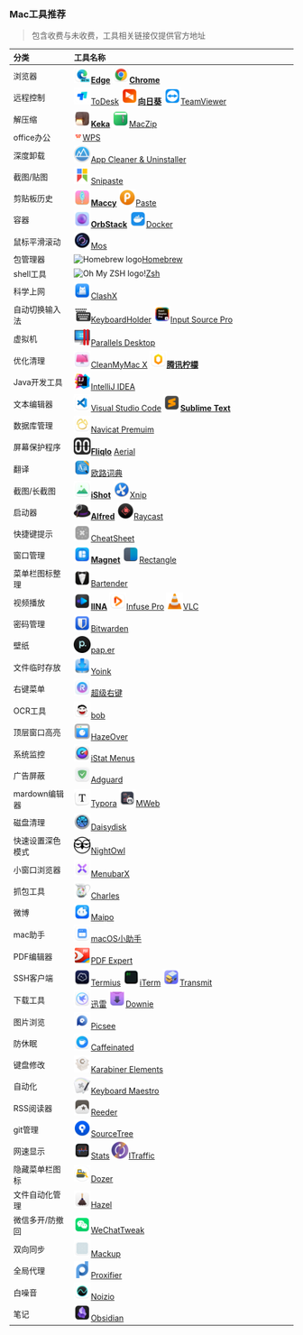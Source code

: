 ### Mac工具推荐

> 包含收费与未收费，工具相关链接仅提供官方地址

| 分类         | 工具名称                                                                                                                                                                                                                                                                                                                                                                                        |
| :--------- | :------------------------------------------------------------------------------------------------------------------------------------------------------------------------------------------------------------------------------------------------------------------------------------------------------------------------------------------------------------------------------------------ |
| 浏览器        | <img src="./Mac工具推荐.assets/Edge.png" alt="Edge" width="30em" />[**Edge**](https://www.microsoftedgeinsider.com/zh-cn/download/)    <img src="./Mac工具推荐.assets/Chrome.png" alt="Chrome" width="30em" />[**Chrome**](https://www.google.com/chrome/)                                                                                                                                          |
| 远程控制       | <img src="./Mac工具推荐.assets/ToDesk.png" alt="ToDesk" width="30em" />[ToDesk](https://www.todesk.com/)    <img src="./Mac工具推荐.assets/向日葵.png" alt="向日葵" width="30em" />[**向日葵**](https://sunlogin.oray.com/default)    <img src="./Mac工具推荐.assets/TeamViewer.png" alt="TeamViewer" width="30em" />[TeamViewer](https://www.teamviewer.cn/cn/)                                                 |
| 解压缩        | <img src="./Mac工具推荐.assets/Keka.png" alt="Keka" width="30em" />[**Keka**](https://www.keka.io/zh-cn/)    <img src="./Mac工具推荐.assets/MacZip.png" alt="MacZip" width="30em" />[MacZip](https://ezip.awehunt.com/)                                                                                                                                                                             |
| office办公   | <img src="./Mac工具推荐.assets/WPS.png" alt="WPS" width="4%" height="4%" />[WPS](https://www.wps.cn/)                                                                                                                                                                                                                                                                                           |
| 深度卸载       | <img src="./Mac工具推荐.assets/App Cleaner & Uninstaller.png" alt="App Cleaner & Uninstaller" width="30em" />[App Cleaner & Uninstaller](https://nektony.com/mac-app-cleaner)                                                                                                                                                                                                                   |
| 截图/贴图      | <img src="./Mac工具推荐.assets/Snipaste.png" alt="Snipaste" width="30em" />[Snipaste](https://zh.snipaste.com/)                                                                                                                                                                                                                                                                                 |
| 剪贴板历史      | <img src="./Mac工具推荐.assets/Maccy.jpg" alt="Maccy" width="30em" />[**Maccy**](https://github.com/p0deje/Maccy)    <img src="./Mac工具推荐.assets/Paste.png" alt="Paste" width="30em" />[Paste](https://apps.apple.com/cn/app/id967805235)                                                                                                                                                        |
| 容器         | <img src="./Mac工具推荐.assets/OrbStack.jpg" alt="OrbStack" width="30em" />[**OrbStack**](https://orbstack.dev/)    <img src="./Mac工具推荐.assets/Docker.jpg" alt="Docker" width="30em" />[Docker](https://docs.docker.com/desktop/install/mac-install/)                                                                                                                                           |
| 鼠标平滑滚动     | <img src="./Mac工具推荐.assets/Mos.png" alt="Mos" width="30em" />[Mos](https://mos.caldis.me/)                                                                                                                                                                                                                                                                                                  |
| 包管理器       | <img src="https://brew.sh/assets/img/homebrew-256x256.png" alt="Homebrew logo" width="30em" />[Homebrew](https://brew.sh/index_zh-cn)                                                                                                                                                                                                                                                       |
| shell工具    | <img src="https://ohmyz.sh/img/OMZLogo_BnW.png" alt="Oh My ZSH logo!" width="30em" />[Zsh](https://ohmyz.sh/)                                                                                                                                                                                                                                                                               |
| 科学上网       | <img src="./Mac工具推荐.assets/ClashX.jpg" alt="ClashX" width="30em" />[ClashX](https://github.com/yichengchen/clashX/releases)                                                                                                                                                                                                                                                                 |
| 自动切换输入法    | <img src="./Mac工具推荐.assets/KeyboardHolder.png" alt="KeyboardHolder" width="30em" />[KeyboardHolder](https://keyboardholder.leavesc.com/zh-cn/) <img src="./Mac工具推荐.assets/Input Source Pro.jpg" alt="Input Source Pro" width="30em" />[Input Source Pro](https://inputsource.pro/zh-CN)                                                                                                     |
| 虚拟机        | <img src="./Mac工具推荐.assets/Parallels Desktop.png" alt="Parallels Desktop" width="30em" />[Parallels Desktop](https://www.parallels.com/cn/products/desktop/pro/)                                                                                                                                                                                                                            |
| 优化清理       | <img src="./Mac工具推荐.assets/CleanMyMac X.png" alt="CleanMyMac X" width="30em" />[CleanMyMac X](https://cleanmymac.com/)    <img src="./Mac工具推荐.assets/腾讯柠檬.png" alt="腾讯柠檬" width="30em" />[**腾讯柠檬**](https://lemon.qq.com/)                                                                                                                                                                  |
| Java开发工具   | <img src="./Mac工具推荐.assets/IntelliJ IDEA.png" alt="IntelliJ IDEA" width="30em" />[IntelliJ IDEA](https://www.jetbrains.com/idea/)                                                                                                                                                                                                                                                           |
| 文本编辑器      | <img src="./Mac工具推荐.assets/Visual Studio Code.png" alt="Visual Studio Code" width="30em" />[Visual Studio Code](https://code.visualstudio.com/)    <img src="./Mac工具推荐.assets/Sublime Text.png" alt="Sublime Text" width="30em" />[**Sublime Text**](http://www.sublimetext.com/)                                                                                                           |
| 数据库管理      | <img src="./Mac工具推荐.assets/Navicat Premuim.png" alt="Navicat Premuim" width="30em" />[Navicat Premuim](https://www.navicat.com/en/products/navicat-premium)                                                                                                                                                                                                                                 |
| 屏幕保护程序     | <img src="./Mac工具推荐.assets/Fliqlo.jpg" alt="Fliqlo" width="30em" />[**Fliqlo**](https://magnet.crowdcafe.com/)    [Aerial](https://github.com/JohnCoates/Aerial)                                                                                                                                                                                                                            |
| 翻译         | <img src="./Mac工具推荐.assets/欧路词典.png" alt="欧路词典" width="30em" />[欧路词典](https://apps.apple.com/cn/app/id402380914?mt=12)                                                                                                                                                                                                                                                                      |
| 截图/长截图     | <img src="./Mac工具推荐.assets/iShot.png" alt="iShot" width="30em" />[**iShot**](https://apps.apple.com/cn/app/id1485844094)    <img src="./Mac工具推荐.assets/Xnip.png" alt="Xnip" width="30em" />[Xnip](https://apps.apple.com/cn/app/xnip/id1221250572)                                                                                                                                          |
| 启动器        | <img src="./Mac工具推荐.assets/Alfred.png" alt="Alfred" width="30em" />[**Alfred**](https://www.alfredapp.com/)    <img src="./Mac工具推荐.assets/Raycast.png" alt="Raycast" width="30em" />[Raycast](https://www.raycast.com/)                                                                                                                                                                     |
| 快捷键提示      | <img src="./Mac工具推荐.assets/CheatSheet.png" alt="CheatSheet" width="30em" />[CheatSheet](https://mediaatelier.com/)                                                                                                                                                                                                                                                                          |
| 窗口管理       | <img src="./Mac工具推荐.assets/Magnet.png" alt="Magnet" width="30em" />[**Magnet**](https://magnet.crowdcafe.com/)    <img src="./Mac工具推荐.assets/Rectangle.png" alt="Rectangle" width="30em" />[Rectangle](https://rectangleapp.com/)                                                                                                                                                           |
| 菜单栏图标整理    | <img src="./Mac工具推荐.assets/Bartender.png" alt="Bartender" width="30em" />[Bartender](https://www.macbartender.com/Bartender4/)                                                                                                                                                                                                                                                              |
| 视频播放       | <img src="./Mac工具推荐.assets/IINA.png" alt="IINA" width="30em" />[**IINA**](https://www.iina.io/?source=https://macwk.com/soft/iina)    <img src="./Mac工具推荐.assets/Infuse Pro.png" alt="Infuse Pro" width="30em" />[Infuse Pro](https://apps.apple.com/cn/app/id1136220934#?platform=mac)    <img src="./Mac工具推荐.assets/VLC.png" alt="VLC" width="30em" />[VLC](http://www.videolan.org/vlc/) |
| 密码管理       | <img src="./Mac工具推荐.assets/Bitwarden.png" alt="Bitwarden" width="30em" />[Bitwarden](https://bitwarden.com/)                                                                                                                                                                                                                                                                                |
| 壁纸         | <img src="./Mac工具推荐.assets/pap.er.png" alt="pap.er" width="30em" />[pap.er](http://paper.meiyuan.in/)                                                                                                                                                                                                                                                                                       |
| 文件临时存放     | <img src="./Mac工具推荐.assets/Yoink.png" alt="Yoink" width="30em" />[Yoink](https://apps.apple.com/cn/app/yoink/id457622435?mt=12)                                                                                                                                                                                                                                                             |
| 右键菜单       | <img src="./Mac工具推荐.assets/超级右键.png" alt="超级右键" width="30em" />[超级右键](https://apps.apple.com/cn/app/%E8%B6%83.5%E7%BA%A7%E3.5%8F%B3%E9%94%AE-irightmouse/id1497428978?mt=12)                                                                                                                                                                                                                |
| OCR工具      | <img src="./Mac工具推荐.assets/bob.jpg" alt="bob" width="30em" />[bob](https://bobtranslate.com/)                                                                                                                                                                                                                                                                                               |
| 顶层窗口高亮     | <img src="./Mac工具推荐.assets/HazeOver.png" alt="HazeOver" width="30em" />[HazeOver](https://apps.apple.com/cn/app/id430798174)                                                                                                                                                                                                                                                                |
| 系统监控       | <img src="./Mac工具推荐.assets/iStat Menus.png" alt="iStat Menus" width="30em" />[iStat Menus](https://bjango.com/mac/istatmenus/)                                                                                                                                                                                                                                                              |
| 广告屏蔽       | <img src="./Mac工具推荐.assets/Adguard.png" alt="Adguard" width="30em" />[Adguard](https://adguard.com/zh_cn/welcome.html)                                                                                                                                                                                                                                                                      |
| mardown编辑器 | <img src="./Mac工具推荐.assets/Typora.png" alt="Typora" width="30em" />[Typora](https://www.typora.io/)    <img src="./Mac工具推荐.assets/MWeb.png" alt="MWeb" width="30em" />[MWeb](https://apps.apple.com/cn/app/id1403919533?mt=12)                                                                                                                                                              |
| 磁盘清理       | <img src="./Mac工具推荐.assets/Daisydisk.png" alt="Daisydisk" width="30em" />[Daisydisk](https://daisydiskapp.com/)                                                                                                                                                                                                                                                                             |
| 快速设置深色模式   | <img src="./Mac工具推荐.assets/NightOwl.png" alt="NightOwl" width="30em" />[NightOwl](https://nightowl.kramser.xyz/)                                                                                                                                                                                                                                                                            |
| 小窗口浏览器     | <img src="./Mac工具推荐.assets/MenubarX.png" alt="MenubarX" width="30em" />[MenubarX](https://menubarx.app/)                                                                                                                                                                                                                                                                                    |
| 抓包工具       | <img src="./Mac工具推荐.assets/Charles.png" alt="Charles" width="30em" />[Charles](https://www.charlesproxy.com/)                                                                                                                                                                                                                                                                               |
| 微博         | <img src="./Mac工具推荐.assets/Maipo.png" alt="Maipo" width="30em" />[Maipo](https://apps.apple.com/cn/app/weibox/id789066512?ls=1&mt=12)                                                                                                                                                                                                                                                       |
| mac助手      | <img src="./Mac工具推荐.assets/macOS小助手.png" alt="macOS小助手" width="30em" />[macOS小助手](https://www.macwk.com/)                                                                                                                                                                                                                                                                                   |
| PDF编辑器     | <img src="./Mac工具推荐.assets/PDF Expert.png" alt="PDF Expert" width="30em" />[PDF Expert](https://pdfexpert.com/)                                                                                                                                                                                                                                                                             |
| SSH客户端     | <img src="./Mac工具推荐.assets/Termius.png" alt="Termius" width="30em" />[Termius](https://www.termius.com/)    <img src="./Mac工具推荐.assets/iTerm.png" alt="iTerm" width="30em" />[iTerm](https://gitlab.com/gnachman/iterm2/)    <img src="./Mac工具推荐.assets/Transmit.png" alt="Transmit" width="30em" />[Transmit](https://www.panic.com/transmit/)                                             |
| 下载工具       | <img src="./Mac工具推荐.assets/迅雷.png" alt="迅雷" width="30em" />[迅雷](https://www.xunlei.com/)    <img src="./Mac工具推荐.assets/Downie.png" alt="Downie" width="30em" />[Downie](https://software.charliemonroe.net/downie/)                                                                                                                                                                         |
| 图片浏览       | <img src="./Mac工具推荐.assets/Picsee.png" alt="Picsee" width="30em" />[Picsee](https://apps.apple.com/cn/app/id1454805783?mt=12)                                                                                                                                                                                                                                                               |
| 防休眠        | <img src="./Mac工具推荐.assets/Caffeinated.png" alt="Caffeinated" width="30em" />[Caffeinated](https://apps.apple.com/cn/app/caffeinated-anti-sleep-app/id1362171212)                                                                                                                                                                                                                           |
| 键盘修改       | <img src="./Mac工具推荐.assets/Karabiner Elements.png" alt="Karabiner Elements" width="30em" />[Karabiner Elements](https://karabiner-elements.pqrs.org/)                                                                                                                                                                                                                                       |
| 自动化        | <img src="./Mac工具推荐.assets/Keyboard Maestro.png" alt="Keyboard Maestro" width="30em" />[Keyboard Maestro](http://www.keyboardmaestro.com/main/)                                                                                                                                                                                                                                             |
| RSS阅读器     | <img src="./Mac工具推荐.assets/Reeder.png" alt="Reeder" width="30em" />[Reeder](https://reederapp.com/)                                                                                                                                                                                                                                                                                         |
| git管理      | <img src="./Mac工具推荐.assets/SourceTree.png" alt="SourceTree" width="30em" />[SourceTree](https://www.sourcetreeapp.com/)                                                                                                                                                                                                                                                                     |
| 网速显示       | <img src="./Mac工具推荐.assets/Stats.png" alt="Stats" width="30em" />[Stats](https://github.com/exelban/stats/releases)    <img src="./Mac工具推荐.assets/ITraffic.png" alt="ITraffic" width="30em" />[ITraffic](https://github.com/foamzou/ITraffic-monitor-for-mac)                                                                                                                               |
| 隐藏菜单栏图标    | <img src="./Mac工具推荐.assets/Dozer.png" alt="Dozer" width="30em" />[Dozer](https://github.com/Mortennn/Dozer)                                                                                                                                                                                                                                                                                 |
| 文件自动化管理    | <img src="./Mac工具推荐.assets/Hazel.png" alt="Hazel" width="30em" />[Hazel](https://www.noodlesoft.com/)                                                                                                                                                                                                                                                                                       |
| 微信多开/防撤回   | <img src="./Mac工具推荐.assets/WeChatTweak.png" alt="WeChatTweak" width="30em" />[WeChatTweak](https://github.com/Sunnyyoung/WeChatTweak-macOS)                                                                                                                                                                                                                                                 |
| 双向同步       | <img src="./Mac工具推荐.assets/Mackup.png" alt="Mackup" width="30em" />[Mackup](https://github.com/lra/mackup)                                                                                                                                                                                                                                                                                  |
| 全局代理       | <img src="./Mac工具推荐.assets/Proxifier.png" alt="Proxifier" width="30em" />[Proxifier](https://www.proxifier.com/)                                                                                                                                                                                                                                                                            |
| 白噪音        | <img src="./Mac工具推荐.assets/Noizio.png" alt="Noizio" width="30em" />[Noizio](https://apps.apple.com/cn/app/id928871589?mt=12)                                                                                                                                                                                                                                                                |
| 笔记         | <img src="./Mac工具推荐.assets/Obsidian.jpg" alt="Obsidian" width="30em" />[Obsidian](https://obsidian.md/)                                                                                                                                                                                                                                                                                     |

